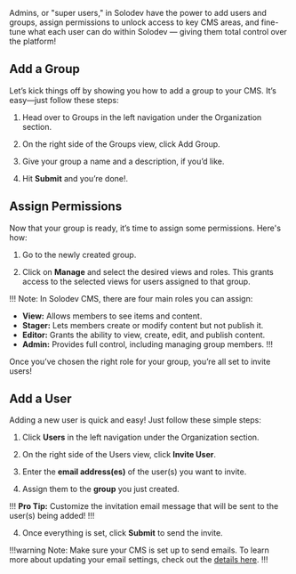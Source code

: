 Admins, or "super users," in Solodev have the power to add users and groups, assign permissions to unlock access to key CMS areas, and fine-tune what each user can do within Solodev — giving them total control over the platform!

## Add a Group

Let’s kick things off by showing you how to add a group to your CMS. It’s easy—just follow these steps:

1. Head over to Groups in the left navigation under the Organization section.

2. On the right side of the Groups view, click Add Group.

3. Give your group a name and a description, if you’d like.

4. Hit <span class="text-blue">**Submit**</span> and you’re done!.

## Assign Permissions

Now that your group is ready, it’s time to assign some permissions. Here's how:

1. Go to the newly created group.

2. Click on **Manage** and select the desired views and roles. This grants access to the selected views for users assigned to that group.

!!! Note:
In Solodev CMS, there are four main roles you can assign:
- **View:** Allows members to see items and content.
- **Stager:** Lets members create or modify content but not publish it.
- **Editor:** Grants the ability to view, create, edit, and publish content.
- **Admin:** Provides full control, including managing group members.
!!!

Once you’ve chosen the right role for your group, you’re all set to invite users!

## Add a User

Adding a new user is quick and easy! Just follow these simple steps:

1. Click **Users** in the left navigation under the Organization section.

2. On the right side of the Users view, click **Invite User**.

3. Enter the **email address(es)** of the user(s) you want to invite.

4. Assign them to the **group** you just created.

!!!
**Pro Tip:** Customize the invitation email message that will be sent to the user(s) being added!
!!!

4. Once everything is set, click <span class="text-blue">**Submit**</span> to send the invite.

!!!warning Note:
Make sure your CMS is set up to send emails. To learn more about updating your email settings, check out the [details here](/admin/settings/config/#email).
!!!
